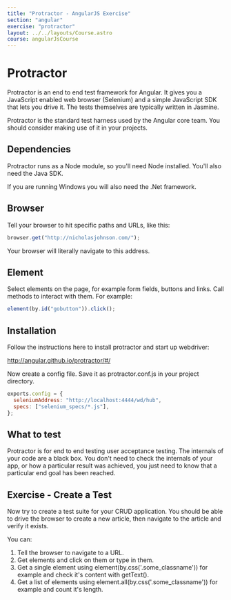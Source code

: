 ```yaml
---
title: "Protractor - AngularJS Exercise"
section: "angular"
exercise: "protractor"
layout: ../../layouts/Course.astro
course: angularJsCourse
---
```


# Protractor

Protractor is an end to end test framework for Angular. It gives you a JavaScript enabled web browser (Selenium) and a simple JavaScript SDK that lets you drive it. The tests themselves are typically written in Jasmine.

Protractor is the standard test harness used by the Angular core team. You should consider making use of it in your projects.

## Dependencies

Protractor runs as a Node module, so you'll need Node installed. You'll also need the Java SDK.

If you are running Windows you will also need the .Net framework.

## Browser

Tell your browser to hit specific paths and URLs, like this:

```js
browser.get("http://nicholasjohnson.com/");
```

Your browser will literally navigate to this address.

## Element

Select elements on the page, for example form fields, buttons and links. Call methods to interact with them. For example:

```js
element(by.id("gobutton")).click();
```

## Installation

Follow the instructions here to install protractor and start up webdriver:

<http://angular.github.io/protractor/#/>

Now create a config file. Save it as protractor.conf.js in your project directory.

```js
exports.config = {
  seleniumAddress: "http://localhost:4444/wd/hub",
  specs: ["selenium_specs/*.js"],
};
```

## What to test

Protractor is for end to end testing user acceptance testing. The internals of your code are a black box. You don't need to check the internals of your app, or how a particular result was achieved, you just need to know that a particular end goal has been reached.

<section class="exercise">

## Exercise - Create a Test

Now try to create a test suite for your CRUD application. You should be able to drive the browser to create a new article, then navigate to the article and verify it exists.

You can:

1. Tell the browser to navigate to a URL.
2. Get elements and click on them or type in them.
3. Get a single element using element(by.css('.some_classname')) for example and check it's content with getText().
4. Get a list of elements using element.all(by.css('.some_classname')) for example and count it's length.

